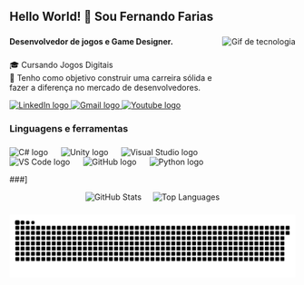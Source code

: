 <h2 align="left">Hello World! 👾 Sou Fernando Farias</h2>



###

<img align="right" height="200" src="https://camo.githubusercontent.com/74313be7cf82d8353f79c37c75f39a4999a96d9451379663b5e60ce65200639d/68747470733a2f2f692e726564642e69742f316431317338323064676d39312e676966" alt="Gif de tecnologia"/>

###

<h4 align="left">Desenvolvedor de jogos e Game Designer.</h4>

###

<p align="left">🎓 Cursando Jogos Digitais<br>🎯 Tenho como objetivo construir uma carreira sólida e fazer a diferença no mercado de desenvolvedores.</p>

<div align="left">
  <a href="https://www.linkedin.com/in/fernandopfarias/" target="blank">
    <img src="https://img.shields.io/static/v1?message=LinkedIn&logo=linkedin&label=&color=0077B5&logoColor=white&labelColor=&style=flat" height="24" alt=" LinkedIn logo " />
  </a>
  <a href="mailto:fernandopfarias@gmail.com" target="blank">
    <img src="https://img.shields.io/static/v1?message=Gmail&logo=gmail&label=&color=D14836&logoColor=white&labelColor=&style=flat" height="24" alt= " Gmail logo" />
  </a>
  <a href="https://www.youtube.com/c/FernandoPFarias" target="blank">
    <img src="https://img.shields.io/static/v1?message=Youtube&logo=youtube&label=&color=FF0000&logoColor=white&labelColor=&style=flat" height="24" alt=" Youtube logo "/>
  </a>
</div>

###

<h3 align="left">Linguagens e ferramentas</h3>

###

<div align="left">
  <img src="https://skillicons.dev/icons?i=cs" height="40" alt="C# logo" />
  <img width="15" />
  <img src="https://skillicons.dev/icons?i=unity" height="40" alt="Unity logo" />
  <img width="15" />
  <img src="https://skillicons.dev/icons?i=visualstudio" height="40" alt="Visual Studio logo" />
  <img width="15" />
  <img src="https://skillicons.dev/icons?i=vscode" height="40" alt="VS Code logo" />
  <img width="15" />
  <img src="https://skillicons.dev/icons?i=github" height="40" alt="GitHub logo" />
  <img width="15" />
  <img src="https://skillicons.dev/icons?i=py" height="40" alt="Python logo" />
</div>

###]

<div style="display: flex; gap: 20px; justify-content: center;">

  <img src="https://github-readme-stats.vercel.app/api/?username=FernandoPFarias&show_icons=true&count_private=true&rank_icon=github&locale=pt-BR&title_color=7B3FBF&text_color=8A2BE2&icon_color=9400D3&bg_color=000000&border_color=7B3FBF" alt="GitHub Stats" />

  <img src="https://github-readme-stats.vercel.app/api/top-langs/?username=FernandoPFarias&layout=compact&langs_count=8&locale=pt-BR&title_color=7B3FBF&text_color=8A2BE2&bg_color=000000&border_color=7B3FBF" alt="Top Languages" />

</div>

###

<picture>
  <source media="(prefers-color-scheme: dark)" srcset="https://raw.githubusercontent.com/cadu-ventura/cadu-ventura/output/github-contribution-grid-snake-dark.svg">
  <source media="(prefers-color-scheme: light)" srcset="https://raw.githubusercontent.com/cadu-ventura/cadu-ventura/output/github-contribution-grid-snake.svg">
  <img alt="github contribution grid snake animation" src="https://raw.githubusercontent.com/cadu-ventura/cadu-ventura/output/github-contribution-grid-snake.svg">
</picture>

###


